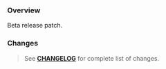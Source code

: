 ### Overview ###

Beta release patch.

### Changes ###

> See **[CHANGELOG](https://github.com/universum-studios/android_intents/blob/master/CHANGELOG.md#100-beta1)** for complete list of changes.